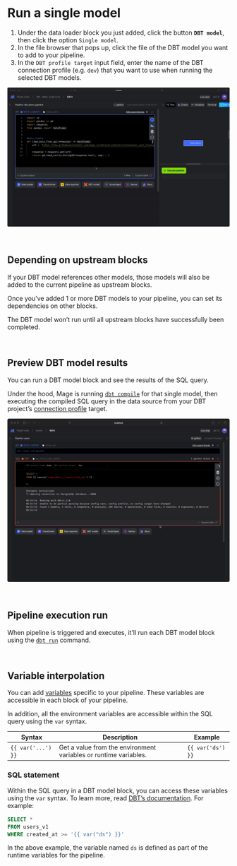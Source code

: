 # Run a single model

1. Under the data loader block you just added, click the button <b>`DBT model`</b>,
then click the option `Single model`.
1. In the file browser that pops up,
click the file of the DBT model you want to add to your pipeline.
1. In the `DBT profile target` input field, enter the name of the DBT connection profile
(e.g. `dev`) that you want to use when running the selected DBT models.

![](https://github.com/mage-ai/assets/blob/main/dbt/add-dbt-model.gif?raw=true)

<br />

## Depending on upstream blocks

If your DBT model references other models,
those models will also be added to the current pipeline as upstream blocks.

Once you’ve added 1 or more DBT models to your pipeline,
you can set its dependencies on other blocks.

The DBT model won’t run until all upstream blocks have successfully been completed.

<br />

## Preview DBT model results

You can run a DBT model block and see the results of the SQL query.

Under the hood, Mage is running [`dbt compile`](https://docs.getdbt.com/reference/commands/compile)
for that single model, then executing the compiled SQL query in the data source from
your DBT project’s [connection profile](https://docs.getdbt.com/docs/get-started/connection-profiles) target.

![](https://github.com/mage-ai/assets/blob/main/dbt/dbt-preview.gif?raw=true)

<br />

## Pipeline execution run

When pipeline is triggered and executes,
it’ll run each DBT model block using the
[`dbt run`](https://docs.getdbt.com/reference/node-selection/syntax) command.

<br />

## Variable interpolation

You can add [variables](../../production/runtime_variables.md) specific to your pipeline.
These variables are accessible in each block of your pipeline.

In addition, all the environment variables are accessible within the SQL query
using the `var` syntax.

| Syntax | Description | Example |
| --- | --- | --- |
| `{{ var('...') }}` | Get a value from the environment variables or runtime variables. | `{{ var('ds') }}` |

### SQL statement

Within the SQL query in a DBT model block, you can access these variables using the `var` syntax.
To learn more, read [DBT’s documentation](https://docs.getdbt.com/reference/dbt-jinja-functions/var).
For example:

```SQL
SELECT *
FROM users_v1
WHERE created_at >= '{{ var("ds") }}'
```

In the above example, the variable named `ds` is defined as part of the runtime variables
for the pipeline.

<br />
